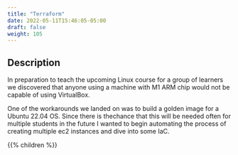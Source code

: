 ```yaml
---
title: "Terraform"
date: 2022-05-11T15:46:05-05:00
draft: false
weight: 105
---
```

## Description

In preparation to teach the upcoming Linux course for a group of learners we discovered that anyone using a machine with M1 ARM chip would not be capable of using VirtualBox.

One of the workarounds we landed on was to build a golden image for a Ubuntu 22.04 OS. Since there is thechance that this will be needed often for multiple students in the future I wanted to begin automating the process of creating multiple ec2 instances and dive into some IaC. 


{{% children %}}
